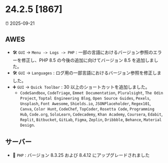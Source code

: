 # 24.2.5 [1867]

⏰ 2025-09-21

## AWES
- 🛠️ `GUI` -> `Menu -> Logs -> PHP` : 一部の言語におけるバージョン参照のエラーを修正し、PHP 8.5 の今後の追加に向けてバージョン 8.5 を追加しました。
- 🛠️ `GUI` -> `Languages` : ログ用の一部言語におけるバージョン参照を修正しました。
- ➕ `GUI` -> `Quick Toolbar` : 30 以上のショートカットを追加しました。
    - `CodeSandbox`, `CodeTriage`, `Emmet Documentation`, `Pluralsight`, `The Odin Project`, `Toptal Engineering Blog`, `Open Source Guides`, `Pexels`, `Unsplash`, `Font Awesome`, `Shields.io`, `JSONPlaceholder`, `Regex101`, `Canva`, `Color Hunt`, `CodeChef`, `TopCoder`, `Rosetta Code`, `Programming Hub`, `Code.org`, `SoloLearn`, `Codecademy`, `Khan Academy`, `Coursera`, `Edabit`, `Replit`, `Bitbucket`, `GitLab`, `Figma`, `Zeplin`, `Dribbble`, `Behance`, `Material Design`.

## サーバー
- 🔄 `PHP` : バージョン 8.3.25 および 8.4.12 にアップグレードされました
